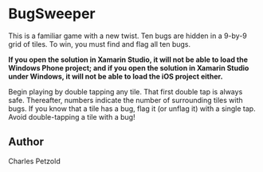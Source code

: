 BugSweeper
======

This is a familiar game with a new twist. Ten bugs are hidden in a 9-by-9 grid of tiles.
To win, you must find and flag all ten bugs.

**If you open the solution in Xamarin Studio, it will not be able to load the Windows Phone project;
and if you open the solution in Xamarin Studio under Windows, it will not be able to load the iOS project either.**

Begin playing by double tapping any tile. That first double tap is always safe.
Thereafter, numbers indicate the number of surrounding tiles with bugs. 
If you know that a tile has a bug, flag it (or unflag it) with a single tap.
Avoid double-tapping a tile with a bug!


Author
------

Charles Petzold
